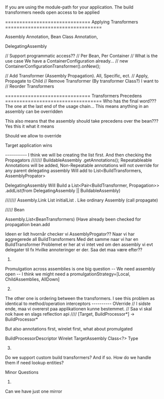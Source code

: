 
If you are using the module-path for your application. The build transformers needs open access to be applied
 
============================== Applying Transformers ==================================

   Assembly Annotation, 
   Bean Class Annotation,
   
   DelegatingAssembly 
   
   
   // Support programmatic access??
      // Per Bean, Per Container // What is the use case We have a ContainerConfiguration already... 
      // new ContainerConfigurationTransformer().onNew();


   // Add Transformer (Assembly Propagation). All, Specific, ect. // Apply, Propagate to Child
   // Remove Transformer (By transformer Class?) I want to
   // Reorder Transformers      
      
============================== Transformers Precedens ==================================
Who has the final word??? The one at the last end of the usage chain... This means anything in an assembly can be overridden

This also means that the assembly should take precedens over the bean??? Yes this it what it means

Should we allow to override      

Target application wins


----------- I think we will be creating the list first. And then checking the Propagators
/////// BuildableAssembly
  .getAnnotations(); Repeatableable Annotations will be added, Non-Repeatable annotations will not override for any parent delegating assembly
  Will add to List<BuildTransformers, AssemblyPropator>

DelegatingAssembly
  Will Build a List<Pair<BuildTransformer, Propagation>> 
    .addList(from DelegatingAssembly || BuildableAssembly)      
      
/////// Assembly.Link
   List<Propagated Transformers> initialList
   . Like ordinary Assembly   (call propagate)      

      
///// Bean

Assembly.List<BeanTransformers) (Have already been checked for propagation
  bean.add

Ideen er lidt hvornår checker vi AssemblyProgator??
  Naar vi har aggregerede all BuildTransformers
  Med det samme naar vi har en BuildTransformer
    Problemet er her at vi intet ved om den assembly vi evt delegater til fx Hvilke annoteringer er der. Saa det maa være efter??
  
1.
Promulgation across assemblies is one big question
-- We need assembly open
-- I think we might need a promulgationStrategy=[Local, ChildAssemblies, AllDown]

2.
The other one is ordering between the transformers. 
I see this problem as identical  to method/operation interceptors
---------- OVerride
// I sidste ende, maa vi overerst paa applikationen kunne bestemmet.
// Saa vi skal nok have en slags reflection api
//// [Target, BuildProcessor*] -> BuildProcessor*

But also annotations first, wirelet first, what about promulgated

BuildProcessorDescriptor
   Wirelet
   TargetAssembly
   Class<?> Type



3.
Do we support custom build transformers?
And if so. How do we handle them if need lookup entities?


Minor Questions

1.
Can we have just one mirror
